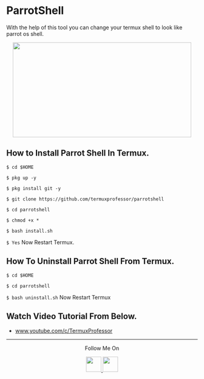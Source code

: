 # ParrotShell
With the help of this tool you can change your termux shell to look like parrot os shell.
<p align="center">
  <img src="https://1.bp.blogspot.com/-UZI_fYmufoY/X12zQE6BYtI/AAAAAAAAARM/KDh2LTTZyvQ9Q0Xgy3w39Wc1faqjL71OACLcBGAsYHQ/s1052/Screenshot_20200913_111943.jpg" width="470" height="250">
</p>

## How to Install Parrot Shell In Termux.

`$ cd $HOME`

`$ pkg up -y`

`$ pkg install git -y`

`$ git clone https://github.com/termuxprofessor/parrotshell`

`$ cd parrotshell`

`$ chmod +x *`

`$ bash install.sh`

`$ Yes`
Now Restart Termux.

## How To Uninstall Parrot Shell From Termux.

`$ cd $HOME`

`$ cd parrotshell`

`$ bash uninstall.sh`
Now Restart Termux

## Watch Video Tutorial From Below.
* www.youtube.com/c/TermuxProfessor
---

<p align="center">
  Follow Me On
</p>
<p align="center">
  <a href="https://www.youtube.com/c/TermuxProfessor">
    <img src="https://github.com/th3unkn0n/extra/blob/master/.img/yt.png" width="40" height="40">
  </a>
  <a href="https://www.instagram.com/termuxprofessor/">
    <img src="https://github.com/th3unkn0n/extra/blob/master/.img/ig.png" width="40" height="40">
</p>
